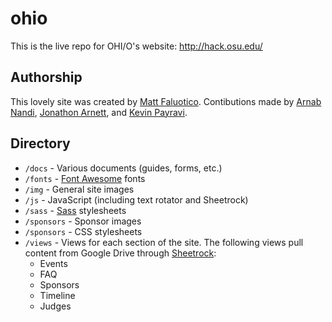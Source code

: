 # ohio
This is the live repo for OHI/O's website: http://hack.osu.edu/

## Authorship
This lovely site was created by [Matt Faluotico](https://github.com/mattfxyz). Contibutions made by [Arnab Nandi](https://github.com/arnabdotorg), [Jonathon Arnett](https://github.com/J3RN), and [Kevin Payravi](https://github.com/KevinPayravi).

## Directory
* `/docs` - Various documents (guides, forms, etc.) 
* `/fonts` - [Font Awesome](https://fortawesome.github.io/Font-Awesome/) fonts
* `/img` - General site images
* `/js` - JavaScript (including text rotator and Sheetrock)
* `/sass` - [Sass](http://sass-lang.com/) stylesheets
* `/sponsors` - Sponsor images
* `/sponsors` - CSS stylesheets
* `/views` - Views for each section of the site. The following views pull content from Google Drive through [Sheetrock](http://chriszarate.github.io/sheetrock/):
  * Events
  * FAQ
  * Sponsors
  * Timeline
  * Judges